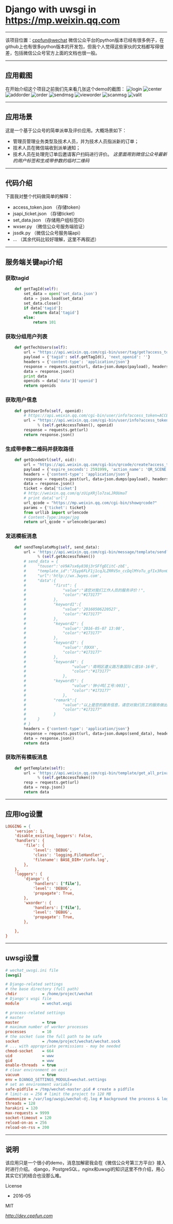 # Django with uwsgi in https://mp.weixin.qq.com

------

该项目位置：[cppfun@wechat](https://github.com/cppfun/wechat)
微信公众平台的python版本已经有很多例子，在github上也有很多python版本的开发包，但我个人觉得这些家伙的文档都写得很差，包括微信公众号官方上面的文档也很一般。

- - -
## 应用截图
在开始介绍这个项目之前我们先来看几张这个demo的截图：
![login](images/wx_login.png)
![center](images/wx_center.png)
![addorder](images/wx_addorder.png)
![order](images/wx_order.png)
![sendmsg](images/wx_sendmsg.png)
![vieworder](images/wx_vieworder.jpg)
![scanmsg](images/wx_scanmsg.png)
![valit](images/wx_valorder.png)

- - -
## 应用场景
这是一个基于公众号的简单派单及评价应用。大概场景如下：
- 管理员管理业务类型及技术人员，并为技术人员指派新的订单；
- 技术人员在微信端收到派单通知；
- 技术人员在处理完订单后邀请客户扫码进行评价。
*这里面用到微信公众号最新的用户标签和生成带参数的临时二维码*

- - -
## 代码介绍
下面我对整个代码做简单的解释：
- access_token.json （存储token）
- jsapi_ticket.json （存储ticket）
- set_data.json （存储用户组标签ID）
- wxser.py （微信公众号服务端验证）
- jssdk.py （微信公众号服务端api）
- ... （其余代码比较好理解，这里不再叙述）

- - -
## 服务端关键api介绍
### 获取tagid
```python
    def getTagId(self):
        set_data = open('set_data.json')
        data = json.load(set_data)
        set_data.close()
        if data['tagid']:
            return data['tagid']
        else:
            return 101
```
### 获取分组用户列表
```python
    def getTechUsers(self):
        url = "https://api.weixin.qq.com/cgi-bin/user/tag/get?access_token=%s" % (self.getAccessToken())
        payload = {'tagid': self.getTagId(), 'next_openid': ''}
        headers = {'content-type': 'application/json'}
        response = requests.post(url, data=json.dumps(payload), headers=headers)
        data = response.json()
        print data
        openids = data['data']['openid']
        return openids
```
### 获取用户信息
```python
    def getUserInfo(self, openid):
        # https://api.weixin.qq.com/cgi-bin/user/info?access_token=ACCESS_TOKEN&openid=OPENID&lang=zh_CN
        url = "https://api.weixin.qq.com/cgi-bin/user/info?access_token=%s&openid=%s&lang=zh_CN" \
              % (self.getAccessToken(), openid)
        response = requests.get(url)
        return response.json()
```
### 生成带参数二维码并获取路径
```python
    def getQcodeUrl(self, oid):
        url = "https://api.weixin.qq.com/cgi-bin/qrcode/create?access_token=%s" % (self.getAccessToken())
        payload = {'expire_seconds': 2591999, 'action_name': 'QR_SCENE', 'action_info': {"scene": {"scene_id": oid}}}
        headers = {'content-type': 'application/json'}
        response = requests.post(url, data=json.dumps(payload), headers=headers)
        data = response.json()
        ticket = data['ticket']
        # http://weixin.qq.com/q/zUipXRjlo7zaLJROUmaT
        # print data['url']
        url_qcode = "https://mp.weixin.qq.com/cgi-bin/showqrcode?"
        params = {'ticket': ticket}
        from urllib import urlencode
        # Content-Type:image/jpg
        return url_qcode + urlencode(params)
```
### 发送模板消息
```python
    def sendTemplateMsg(self, send_data):
        url = 'https://api.weixin.qq.com/cgi-bin/message/template/send?access_token=%s'\
              % (self.getAccessToken())
        # send_data = {
        #     "touser":'oV9A7sx6y838j3rSFfgECitC-zbE',
        #     "template_id":"JSyp6FLF1j1cqJLZRRV5n_ccDqlMYoTu_gfIx3RonOE",
        #     "url":'http://wx.3wyes.com',
        #     "data":{
        #            "first": {
        #                "value":"请您对我们工作人员的服务评价！",
        #                "color":"#173177"
        #            },
        #            "keyword1":{
        #                "value":'20160506220527',
        #                "color":"#173177"
        #            },
        #            "keyword2": {
        #                "value":'2016-05-07 13:00',
        #                "color":"#173177"
        #            },
        #            "keyword3": {
        #                "value":'刘XXX',
        #                "color":"#173177"
        #            },
        #            "keyword4": {
        #                    "value":'南明区遵义路万象国际Ｃ座18-16号',
        #                    "color":"#173177"
        #                },
        #            "keyword5": {
        #                    "value":'钟小鸣[工号:003]',
        #                    "color":"#173177"
        #                },
        #            "remark":{
        #                "value":"以上是您的服务信息，请您对我们员工的服务做出评价，谢谢！",
        #                "color":"#173177"
        #            }
        #     }
        # }
        headers = {'content-type': 'application/json'}
        response = requests.post(url, data=json.dumps(send_data), headers=headers)
        data = response.json()
        return data
```
### 获取所有模板消息
```python
    def getTemplate(self):
        url = 'https://api.weixin.qq.com/cgi-bin/template/get_all_private_template?access_token=%s' \
              % (self.getAccessToken())
        resp = requests.get(url)
        data = resp.json()
        return data
```

- - -
## 应用log设置
```ini
LOGGING = {
    'version': 1,
    'disable_existing_loggers': False,
    'handlers': {
        'file': {
            'level': 'DEBUG',
            'class': 'logging.FileHandler',
            'filename': BASE_DIR+'/info.log',
        },
    },
    'loggers': {
        'django': {
            'handlers': ['file'],
            'level': 'DEBUG',
            'propagate': True,
        },
        'wxorder': {
            'handlers': ['file'],
            'level': 'DEBUG',
            'propagate': True,
        },

    },
}
```

- - -
## uwsgi设置
```ini
# wechat_uwsgi.ini file
[uwsgi]

# Django-related settings
# the base directory (full path)
chdir           = /home/project/wechat
# Django's wsgi file
module          = wechat.wsgi

# process-related settings
# master
master          = true
# maximum number of worker processes
processes       = 10
# the socket (use the full path to be safe
socket          = /home/project/wechat/wechat.sock
# ... with appropriate permissions - may be needed
chmod-socket    = 664
uid             = www
gid             = www
enable-threads  = true
# clear environment on exit
vacuum          = true
env = DJANGO_SETTINGS_MODULE=wechat.settings
# set an environment variable
safe-pidfile = /tmp/wechat-master.pid # create a pidfile
# limit-as = 256 # limit the project to 128 MB
daemonize = /var/log/uwsgi/wechat-dj.log # background the process & log
threads = 128
harakiri = 120
max-requests = 9999
socket-timeout = 120
reload-on-as = 256
reload-on-rss = 200
```

* * *
## 说明
该应用只是一个很小的demo，消息加解密我会在《微信公众号第三方平台》接入时进行介绍。
django，PostgreSQL，nginx和uwsgi的知识这里不作介绍，用心其实它们的结合也没那么难。

License
- 2016-05

MIT

*http://dev.cppfun.com*


